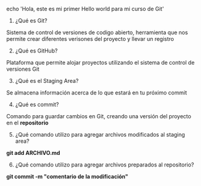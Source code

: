 echo 'Hola, este es mi primer Hello world para mi curso de Git' 
1. ¿Qué es Git?

Sistema de control de versiones de codigo abierto, herramienta que nos permite crear diferentes verisones del proyecto y llevar un registro

2. ¿Qué es GitHub?

Plataforma que permite alojar proyectos utilizando el sistema de control de versiones Git

3. ¿Qué es el Staging Area?

Se almacena información acerca de lo que estará en tu próximo commit

4. ¿Qué es commit? 

Comando para guardar cambios en Git, creando una versión del proyecto en el **repositorio**

5. ¿Qué comando utilizo para agregar archivos modificados al staging area?

**git add ARCHIVO.md**

6. ¿Qué comando utilizo para agregar archivos preparados al repositorio?

**git commit -m "comentario de la modificación"**